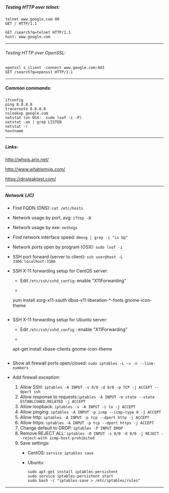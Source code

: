 
##### Testing HTTP over telnet:

```
telnet www.google.com 80
GET / HTTP/1.1

GET /search?q=telnet HTTP/1.1
host: www.google.com
```

---

###### Testing HTTP over OpenSSL:

```
openssl s_client -connect www.google.com:443
GET /search?q=openssl HTTP/1.1
```

---

##### Common commands:

```
ifconfig
ping 8.8.8.8
traceroute 8.8.8.8
nslookup google.com
netstat (on OSX:  sudo lsof -i -P)
netstat -an | grep LISTEN
netstat -r
hostname
```

---

##### Links:

http://whois.arin.net/

http://www.whatismyip.com/

https://dnsleaktest.com/

---

##### Network (JC)

- Find FQDN (DNS): `cat /etc/hosts`

- Network usage by port, avg:	 `iftop -B`

- Network usage by exe: `nethogs`

- Find network interface speed: `dmesg | grep -i "is Up"`

- Network ports open by program (OSX): `sudo lsof -i`

- SSH port forward (server to client): `ssh user@host -L 3306:localhost:3306`

- SSH X-11 forwarding setup for CentOS server: 

	- Edit `/etc/ssh/sshd_config`: enable "X11Forwarding"
	
	- ```
	yum install xorg-x11-xauth dbus-x11 liberation-*-fonts gnome-icon-theme
	```
	
- SSH X-11 forwarding setup for Ubuntu server:

	- Edit `/etc/ssh/sshd_config` : enable "X11Forwarding"
	
	- ```
	apt-get install xbase-clients gnome-icon-theme
	```

- Show all firewall ports open/closed:	`sudo iptables -L -v -n --line-numbers`

- Add firewall exception:

	1. Allow SSH: `iptables -A INPUT -s 0/0 -d 0/0 -p TCP -j ACCEPT --dport ssh`
	2. Allow response to requests:`iptables -A INPUT -m state --state ESTABLISHED,RELATED -j ACCEPT`
	3. Allow loopback: `iptables -v -A INPUT -i lo -j ACCEPT`
	4. Allow pinging: `iptables -A INPUT -p icmp --icmp-type 8 -j ACCEPT`
	5. Allow http: `iptables -A INPUT -p tcp --dport http -j ACCEPT`
	6. Allow https: `iptables -A INPUT -p tcp --dport https -j ACCEPT`
	7. Change default to DROP: `iptables -P INPUT DROP`
	8. Remove REJECT ALL: `iptables -D INPUT -s 0/0 -d 0/0 -j REJECT --reject-with icmp-host-prohibited`
	9. Save settings:
		- CentOS: `service iptables save`
		- Ubuntu: 
		
			```
			sudo apt-get install iptables-persistent
			sudo service iptables-persistent start
			sudo bash -c "iptables-save > /etc/iptables/rules"
			```

---
